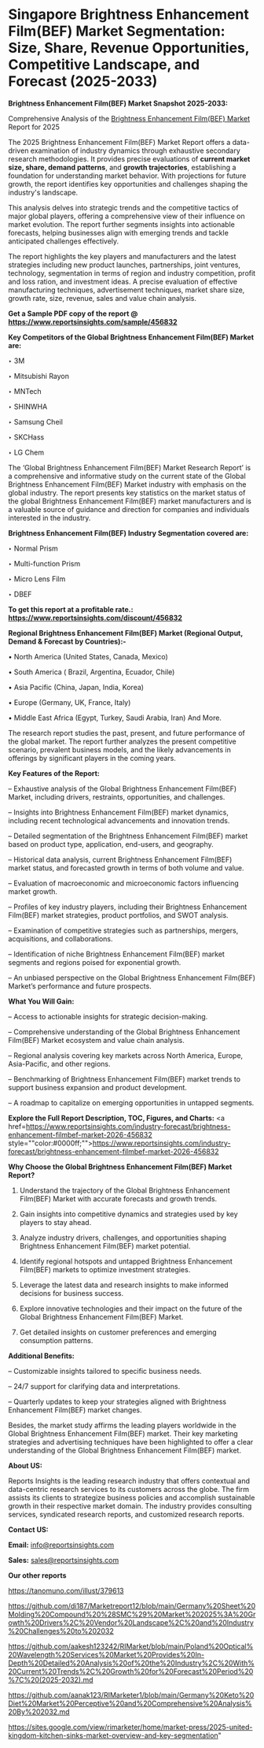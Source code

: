 # Singapore Brightness Enhancement Film(BEF) Market Segmentation: Size, Share, Revenue Opportunities, Competitive Landscape, and Forecast (2025-2033)

<strong>Brightness Enhancement Film(BEF) Market Snapshot 2025-2033:</strong>

Comprehensive Analysis of the <a href=https://www.reportsinsights.com/sample/456832>Brightness Enhancement Film(BEF) Market</a> Report for 2025

The 2025 Brightness Enhancement Film(BEF) Market Report offers a data-driven examination of industry dynamics through exhaustive secondary research methodologies. It provides precise evaluations of <strong>current market size, share, demand patterns</strong>, and <strong>growth trajectories</strong>, establishing a foundation for understanding market behavior. With projections for future growth, the report identifies key opportunities and challenges shaping the industry's landscape.

This analysis delves into strategic trends and the competitive tactics of major global players, offering a comprehensive view of their influence on market evolution. The report further segments insights into actionable forecasts, helping businesses align with emerging trends and tackle anticipated challenges effectively.

The report highlights the key players and manufacturers and the latest strategies including new product launches, partnerships, joint ventures, technology, segmentation in terms of region and industry competition, profit and loss ration, and investment ideas. A precise evaluation of effective manufacturing techniques, advertisement techniques, market share size, growth rate, size, revenue, sales and value chain analysis.

<strong>Get a Sample PDF copy of the report @ <a href=https://www.reportsinsights.com/sample/456832 style=color:#0000ff;>https://www.reportsinsights.com/sample/456832</a></strong>

<strong>Key Competitors of the Global Brightness Enhancement Film(BEF) Market are:</strong>

‣ 3M

‣ Mitsubishi Rayon

‣ MNTech

‣ SHINWHA

‣ Samsung Cheil

‣ SKCHass

‣ LG Chem

The ‘Global Brightness Enhancement Film(BEF) Market Research Report’ is a comprehensive and informative study on the current state of the Global Brightness Enhancement Film(BEF) Market industry with emphasis on the global industry. The report presents key statistics on the market status of the global Brightness Enhancement Film(BEF) market manufacturers and is a valuable source of guidance and direction for companies and individuals interested in the industry.

<strong>Brightness Enhancement Film(BEF) Industry Segmentation covered are:</strong>

‣ Normal Prism

‣ Multi-function Prism

‣ Micro Lens Film

‣ DBEF

<strong>To get this report at a profitable rate.: <a href=https://www.reportsinsights.com/discount/456832 style=color:#0000ff;>https://www.reportsinsights.com/discount/456832</a></strong>

<strong>Regional Brightness Enhancement Film(BEF) Market (Regional Output, Demand &amp; Forecast by Countries):-</strong>

• North America (United States, Canada, Mexico)

• South America ( Brazil, Argentina, Ecuador, Chile)

• Asia Pacific (China, Japan, India, Korea)

• Europe (Germany, UK, France, Italy)

• Middle East Africa (Egypt, Turkey, Saudi Arabia, Iran) And More.

The research report studies the past, present, and future performance of the global market. The report further analyzes the present competitive scenario, prevalent business models, and the likely advancements in offerings by significant players in the coming years.

<strong>Key Features of the Report:</strong>

– Exhaustive analysis of the Global Brightness Enhancement Film(BEF) Market, including drivers, restraints, opportunities, and challenges.

– Insights into Brightness Enhancement Film(BEF) market dynamics, including recent technological advancements and innovation trends.

– Detailed segmentation of the Brightness Enhancement Film(BEF) market based on product type, application, end-users, and geography.

– Historical data analysis, current Brightness Enhancement Film(BEF) market status, and forecasted growth in terms of both volume and value.

– Evaluation of macroeconomic and microeconomic factors influencing market growth.

– Profiles of key industry players, including their Brightness Enhancement Film(BEF) market strategies, product portfolios, and SWOT analysis.

– Examination of competitive strategies such as partnerships, mergers, acquisitions, and collaborations.

– Identification of niche Brightness Enhancement Film(BEF) market segments and regions poised for exponential growth.

– An unbiased perspective on the Global Brightness Enhancement Film(BEF) Market’s performance and future prospects.

<strong>What You Will Gain:</strong>

– Access to actionable insights for strategic decision-making.

– Comprehensive understanding of the Global Brightness Enhancement Film(BEF) Market ecosystem and value chain analysis.

– Regional analysis covering key markets across North America, Europe, Asia-Pacific, and other regions.

– Benchmarking of Brightness Enhancement Film(BEF) market trends to support business expansion and product development.

– A roadmap to capitalize on emerging opportunities in untapped segments.

<strong>Explore the Full Report Description, TOC, Figures, and Charts:</strong>
<a href=https://www.reportsinsights.com/industry-forecast/brightness-enhancement-filmbef-market-2026-456832 style=""color:#0000ff;"">https://www.reportsinsights.com/industry-forecast/brightness-enhancement-filmbef-market-2026-456832</a>

<strong>Why Choose the Global Brightness Enhancement Film(BEF) Market Report?</strong>

1. Understand the trajectory of the Global Brightness Enhancement Film(BEF) Market with accurate forecasts and growth trends.

2. Gain insights into competitive dynamics and strategies used by key players to stay ahead.

3. Analyze industry drivers, challenges, and opportunities shaping Brightness Enhancement Film(BEF) market potential.

4. Identify regional hotspots and untapped Brightness Enhancement Film(BEF) markets to optimize investment strategies.

5. Leverage the latest data and research insights to make informed decisions for business success.

6. Explore innovative technologies and their impact on the future of the Global Brightness Enhancement Film(BEF) Market.

7. Get detailed insights on customer preferences and emerging consumption patterns.

<strong>Additional Benefits:</strong>

– Customizable insights tailored to specific business needs.

– 24/7 support for clarifying data and interpretations.

– Quarterly updates to keep your strategies aligned with Brightness Enhancement Film(BEF) market changes.

Besides, the market study affirms the leading players worldwide in the Global Brightness Enhancement Film(BEF) market. Their key marketing strategies and advertising techniques have been highlighted to offer a clear understanding of the Global Brightness Enhancement Film(BEF) market.

<strong><strong>About US</strong>:</strong>

Reports Insights is the leading research industry that offers contextual and data-centric research services to its customers across the globe. The firm assists its clients to strategize business policies and accomplish sustainable growth in their respective market domain. The industry provides consulting services, syndicated research reports, and customized research reports.

<strong>Contact US:</strong>

<p class=><b>Email:</b> <a href=mailto:info@reportsinsights.com>info@reportsinsights.com</a></p>
<p class=><b>Sales:</b> <a href=mailto:sales@reportsinsights.com>sales@reportsinsights.com</a></p>

<strong>Our other reports</strong>

<a href=https://tanomuno.com/illust/379613>https://tanomuno.com/illust/379613</a>

<a href=https://github.com/di187/Marketreport12/blob/main/Germany%20Sheet%20Molding%20Compound%20%28SMC%29%20Market%202025%3A%20Growth%20Drivers%2C%20Vendor%20Landscape%2C%20and%20Industry%20Challenges%20to%202032>https://github.com/di187/Marketreport12/blob/main/Germany%20Sheet%20Molding%20Compound%20%28SMC%29%20Market%202025%3A%20Growth%20Drivers%2C%20Vendor%20Landscape%2C%20and%20Industry%20Challenges%20to%202032</a>

<a href=https://github.com/aakesh123242/RIMarket/blob/main/Poland%20Optical%20Wavelength%20Services%20Market%20Provides%20In-Depth%20Detailed%20Analysis%20of%20the%20Industry%2C%20With%20Current%20Trends%2C%20Growth%20for%20Forecast%20Period%20%7C%20(2025-2032).md>https://github.com/aakesh123242/RIMarket/blob/main/Poland%20Optical%20Wavelength%20Services%20Market%20Provides%20In-Depth%20Detailed%20Analysis%20of%20the%20Industry%2C%20With%20Current%20Trends%2C%20Growth%20for%20Forecast%20Period%20%7C%20(2025-2032).md</a>

<a href=https://github.com/aanak123/RIMarketer1/blob/main/Germany%20Keto%20Diet%20Market%20Perceptive%20and%20Comprehensive%20Analysis%20By%202032.md>https://github.com/aanak123/RIMarketer1/blob/main/Germany%20Keto%20Diet%20Market%20Perceptive%20and%20Comprehensive%20Analysis%20By%202032.md</a>

<a href=https://sites.google.com/view/rimarketer/home/market-press/2025-united-kingdom-kitchen-sinks-market-overview-and-key-segmentation>https://sites.google.com/view/rimarketer/home/market-press/2025-united-kingdom-kitchen-sinks-market-overview-and-key-segmentation</a>"
